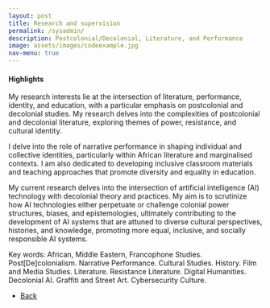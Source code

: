```yaml
---
layout: post
title: Research and supervision
permalink: /sysadmin/
description: Postcolonial/Decolonial, Literature, and Performance
image: assets/images/codeexample.jpg
nav-menu: true
---
```

<h4>Highlights</h4>
<div class="table-wrapper">
 
</div>


My research interests lie at the intersection of literature, performance, identity, and education, with a particular emphasis on postcolonial and decolonial studies. My research delves into the complexities of postcolonial and decolonial literature, exploring themes of power, resistance, and cultural identity. 

I delve into the role of narrative performance in shaping individual and collective identities, particularly within African literature and marginalised contexts. I am also dedicated to developing inclusive classroom materials and teaching approaches that promote diversity and equality in education.

My current research delves into the intersection of artificial intelligence (AI) technology with decolonial theory and practices. My aim is to scrutinize how AI technologies either perpetuate or challenge colonial power structures, biases, and epistemologies, ultimately contributing to the development of AI systems that are attuned to diverse cultural perspectives, histories, and knowledge, promoting more equal, inclusive, and socially responsible AI systems.

Key words: African, Middle Eastern, Francophone Studies. Post[De]colonialism. Narrative Performance. Cultural Studies. History. Film and Media Studies. Literature. Resistance Literature. Digital Humanities. Decolonial AI. Graffiti and Street Art. Cybersecurity Culture.


<ul class="actions">
<li><a href="/" class="button next scrolly">Back</a></li>
</ul>
